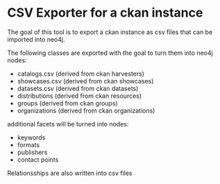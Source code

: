 # CSV Exporter for a ckan instance

The goal of this tool is to export a ckan instance as csv files that can be imported into neo4j.

The following classes are exported with the goal to turn them into neo4j nodes:

- catalogs.csv (derived from ckan harvesters)
- showcases.csv (derived from ckan showcases)
- datasets.csv (derived from ckan datasets)
- distributions (derived from ckan resources)
- groups (derived from ckan groups)
- organizations (derived from ckan organizations)

additional facets will be turned into nodes:

- keywords
- formats
- publishers
- contact points

Relationsships are also written into csv files
